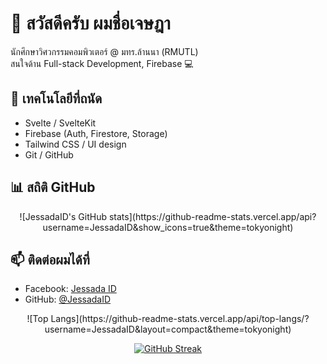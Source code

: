 # 👋 สวัสดีครับ ผมชื่อเจษฎา

นักศึกษาวิศวกรรมคอมพิวเตอร์ @ มทร.ล้านนา (RMUTL)  
สนใจด้าน Full-stack Development, Firebase 💻

## 🔧 เทคโนโลยีที่ถนัด
- Svelte / SvelteKit
- Firebase (Auth, Firestore, Storage)
- Tailwind CSS / UI design
- Git / GitHub

## 📊 สถิติ GitHub
<center>
![JessadaID's GitHub stats](https://github-readme-stats.vercel.app/api?username=JessadaID&show_icons=true&theme=tokyonight)
</center>

## 📫 ติดต่อผมได้ที่
- Facebook: [Jessada ID](https://web.facebook.com/ju.st.774231)
- GitHub: [@JessadaID](https://github.com/JessadaID)
<center>
![Top Langs](https://github-readme-stats.vercel.app/api/top-langs/?username=JessadaID&layout=compact&theme=tokyonight)

[![GitHub Streak](https://streak-stats.demolab.com?user=JessadaID&theme=tokyonight)](https://git.io/streak-stats)
</center>

